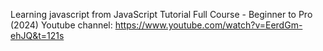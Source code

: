 Learning javascript from JavaScript Tutorial Full Course - Beginner to Pro (2024)
Youtube channel: https://www.youtube.com/watch?v=EerdGm-ehJQ&t=121s
